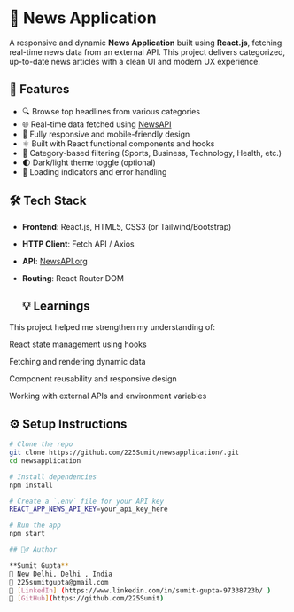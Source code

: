 # 📰 News Application

A responsive and dynamic **News Application** built using **React.js**, fetching real-time news data from an external API. This project delivers categorized, up-to-date news articles with a clean UI and modern UX experience.

## 🚀 Features

- 🔍 Browse top headlines from various categories
- 🌐 Real-time data fetched using [NewsAPI](https://newsapi.org/)
- 📱 Fully responsive and mobile-friendly design
- ⚛️ Built with React functional components and hooks
- 🎯 Category-based filtering (Sports, Business, Technology, Health, etc.)
- 🌓 Dark/light theme toggle (optional)
- 🔄 Loading indicators and error handling



## 🛠️ Tech Stack

- **Frontend**: React.js, HTML5, CSS3 (or Tailwind/Bootstrap)
- **HTTP Client**: Fetch API / Axios
- **API**: [NewsAPI.org](https://newsapi.org/)
- **Routing**: React Router DOM

  ## 💡 Learnings
This project helped me strengthen my understanding of:

React state management using hooks

Fetching and rendering dynamic data

Component reusability and responsive design

Working with external APIs and environment variables

## ⚙️ Setup Instructions

```bash
# Clone the repo
git clone https://github.com/225Sumit/newsapplication/.git
cd newsapplication

# Install dependencies
npm install

# Create a `.env` file for your API key
REACT_APP_NEWS_API_KEY=your_api_key_here

# Run the app
npm start

## 🙋‍♂️ Author

**Sumit Gupta**  
📍 New Delhi, Delhi , India  
📧 225sumitgupta@gmail.com  
💼 [LinkedIn] (https://www.linkedin.com/in/sumit-gupta-97338723b/ )
📂 [GitHub](https://github.com/225Sumit)
